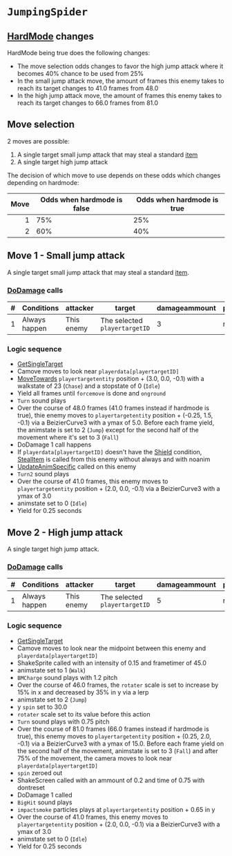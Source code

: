 # `JumpingSpider`

## [HardMode](../../Damage%20pipeline/HardMode.md) changes
HardMode being true does the following changes:

- The move selection odds changes to favor the high jump attack where it becomes 40% chance to be used from 25%
- In the small jump attack move, the amount of frames this enemy takes to reach its target changes to 41.0 frames from 48.0
- In the high jump attack move, the amount of frames this enemy takes to reach its target changes to 66.0 frames from 81.0

## Move selection
2 moves are possible:

1. A single target small jump attack that may steal a standard [item](../../../Enums%20and%20IDs/Items.md)
2. A single target high jump attack

The decision of which move to use depends on these odds which changes depending on hardmode:

|Move|Odds when hardmode is false|Odds when hardmode is true|
|---:|----|----|
|1|75%|25%|
|2|60%|40%|

## Move 1 - Small jump attack
A single target small jump attack that may steal a standard [item](../../../Enums%20and%20IDs/Items.md).

### [DoDamage](../../Damage%20pipeline/DoDamage.md) calls

|#|Conditions|attacker|target|damageammount|property|overrides|block|
|-:|---|---|---|---|---|---|---|
|1|Always happen|This enemy|The selected `playertargetID`|3|null|null|`commandsuccess`|

### Logic sequence

- [GetSingleTarget](../../Actors%20states/Targetting/GetRandomAvaliablePlayer.md#getsingletarget)
- Camove moves to look near `playerdata[playertargetID]`
- [MoveTowards](../../../Entities/EntityControl/EntityControl%20Methods.md#movetowards) `playertargetentity` position + (3.0, 0.0, -0.1) with a walkstate of 23 (`Chase`) and a stopstate of 0 (`Idle`)
- Yield all frames until `forcemove` is done and `onground`
- `Turn` sound plays
- Over the course of 48.0 frames (41.0 frames instead if hardmode is true), thie enemy moves to `playertargetentity` position + (-0.25, 1.5, -0.1) via a BeizierCurve3 with a ymax of 5.0. Before each frame yield, the animstate is set to 2 (`Jump`) except for the second half of the movement where it's set to 3 (`Fall`)
- DoDamage 1 call happens
- If `playerdata[playertargetID]` doesn't have the [Shield](../../Actors%20states/BattleCondition/Shield.md) condition, [StealItem](../StealItem.md) is called from this enemy without always and with noanim
- [UpdateAnimSpecific](../../../Entities/EntityControl/Animations/AnimSpecific.md#updateanimspecific) called on this enemy
- `Turn2` sound plays
- Over the course of 41.0 frames, this enemy moves to `playertargetentity` position + (2.0, 0.0, -0.1) via a BeizierCurve3 with a ymax of 3.0
- animstate set to 0 (`Idle`)
- Yield for 0.25 seconds

## Move 2 - High jump attack
A single target high jump attack.

### [DoDamage](../../Damage%20pipeline/DoDamage.md) calls

|#|Conditions|attacker|target|damageammount|property|overrides|block|
|-:|---|---|---|---|---|---|---|
|1|Always happen|This enemy|The selected `playertargetID`|5|null|[BlockSoundOnly](../../Damage%20pipeline/DoDamage.md#blocksoundonly)|`commandsuccess`|

### Logic sequence

- [GetSingleTarget](../../Actors%20states/Targetting/GetRandomAvaliablePlayer.md#getsingletarget)
- Camove moves to look near the midpoint between this enemy and `playerdata[playertargetID]`
- ShakeSprite called with an intensity of 0.15 and frametimer of 45.0
- animstate set to 1 (`Walk`)
- `BMCharge` sound plays with 1.2 pitch
- Over the course of 46.0 frames, the `rotater` scale is set to increase by 15% in x and decreased by 35% in y via a lerp
- animstate set to 2 (`Jump`)
- y `spin` set to 30.0
- `rotater` scale set to its value before this action
- `Turn` sound plays with 0.75 pitch
- Over the course of 81.0 frames (66.0 frames instead if hardmode is true), this enemy moves to `playertargetentity` position + (0.25, 2.0, -0.1) via a BeizierCurve3 with a ymax of 15.0. Before each frame yield on the second half of the movement, animstate is set to 3 (`Fall`) and after 75% of the movement, the camera moves to look near `playerdata[playertargetID]`
- `spin` zeroed out
- ShakeScreen called with an ammount of 0.2 and time of 0.75 with dontreset
- DoDamage 1 called
- `BigHit` sound plays
- `impactsmoke` particles plays at `playertargetentity` position + 0.65 in y
- Over the course of 41.0 frames, this enemy moves to `playertargetentity` position + (2.0, 0.0, -0.1) via a BeizierCurve3 with a ymax of 3.0
- animstate set to 0 (`Idle`)
- Yield for 0.25 seconds
